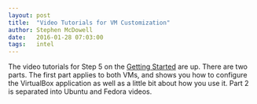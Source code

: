 ```yaml
---
layout: post
title:  "Video Tutorials for VM Customization"
author: Stephen McDowell
date:   2016-01-28 07:03:00
tags:   intel
---
```


The video tutorials for Step 5 on the [Getting Started](getting_started.html)
are up.  There are two parts.  The first part applies to both VMs, and shows
you how to configure the VirtualBox application as well as a little bit about
how you use it.  Part 2 is separated into Ubuntu and Fedora videos.
